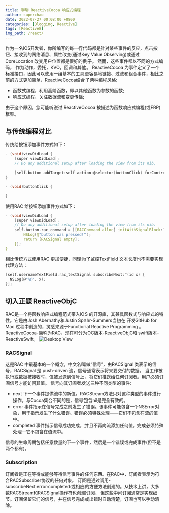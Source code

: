 ```yaml
---
title: 聊聊 ReactiveCocoa 响应式编程
author: superchao
date: 2022-07-27 00:08:00 +0800
categories: [Blogging, Reactive]
tags: [Reactiveß]
img_path: /react/
---
```


作为一名iOS开发者，你所编写的每一行代码都是针对某些事件的反应，点击按钮、接收到的网络消息、属性改变(通过Key Value Observing)或通过 CoreLocation 改变用户位置都是很好的例子。 然而，这些事件都以不同的方式编码， 作为动作，委托，KVO，回调和其他。 ReactiveCocoa 为事件定义了一个标准接口，因此可以使用一组基本的工具更容易地链接、过滤和组合事件，相比之前的方式更加简单，ReactiveCocoa结合了两种编程风格:  
* 函数式编程，利用高阶函数，即以其他函数为参数的函数;
* 响应式编程，关注数据流和变更传播;

由于这个原因，您可能听说过 ReactiveCocoa 被描述为函数响应式编程(或FRP)框架。  

## 与传统编程对比

传统给按钮添加事件方式如下：
```c
- (void)viewDidLoad {
    [super viewDidLoad];
    // Do any additional setup after loading the view from its nib.
    
    [self.button addTarget:self action:@selector(buttonClick) forControlEvents:UIControlEventTouchUpInside];
}

- (void)buttonClick {
    
}

```
使用RAC 给按钮添加事件方式如下：
```c
- (void)viewDidLoad {
    [super viewDidLoad];
    // Do any additional setup after loading the view from its nib.
    self.button.rac_command = [[RACCommand alloc] initWithSignalBlock:^(id _) {
        NSLog(@"button was pressed!");
        return [RACSignal empty];
    }];
}
```
相比传统方式使用RAC 更加便捷，同理为了监控TextField 文本长度也不需要实现代理方法：
```c
[self.usernameTextField.rac_textSignal subscribeNext:^(id x) {
  NSLog(@"%@", x);
}];
```
## 切入正题 ReactiveObjC
RAC是一个将函数响应式编程范式带入iOS 的开源库，其兼具函数式与响应式的特性。它是由Josh Abernathy和Justin Spahr-Summers当初在
开发GitHub for Mac 过程中创造的，灵感来源于Functional Reactive Programming 。ReactiveCocoa-简称为RAC，现在可分为OC版本-ReactiveObjC和
swift版本-ReactiveSwift。
![Desktop View](racoverview.png)

### RACSignal

这是RAC 中最基本的一个概念，中文名叫做“信号”，由RACSignal 类表示的信号，RACSignal 是 push-driven 流，信号通常表示将来要交付的数据。
当工作被执行或数据被接收时，值被发送到信号上，将它们推送给任何订阅者。用户必须订阅信号才能访问其值。
信号向其订阅者发送三种不同类型的事件:
* next 下一个事件提供流中的新值。RACStream方法只对这种类型的事件进行操作。与Cocoa集合不同的是，信号包含nil是完全有效的。
* error 事件指示在信号完成之前发生了错误。该事件可能包含一个NSError对象，用于指示发生了什么错误。错误必须特殊处理——它们不包含在流的值中。
* completed 事件指示信号成功完成，并且不再向流添加任何值。完成必须特殊处理—它不包含在值流中。

信号的生命周期包括任意数量的下一个事件，然后是一个错误或完成事件(但不是两个都有)。

### Subscription

订阅者是正在等待或能够等待信号事件的任何东西。在RAC中，订阅者表示为符合RACSubscriber协议的任何对象。
订阅是通过调用-subscribeNext:error:completed:或相应的方便方法创建的。从技术上讲，大多数RACStream和RACSignal操作符也创建订阅，
但这些中间订阅通常是实现细节。订阅保留它们的信号，并在信号完成或出错时自动清楚，订阅也可以手动清除。
